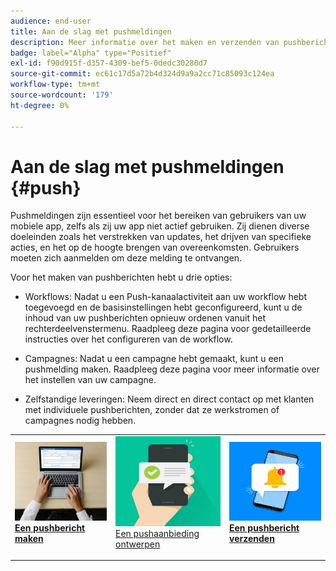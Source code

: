 ```yaml
---
audience: end-user
title: Aan de slag met pushmeldingen
description: Meer informatie over het maken en verzenden van pushberichten via Adobe Campaign Web
badge: label="Alpha" type="Positief"
exl-id: f90d915f-d357-4309-bef5-0dedc30280d7
source-git-commit: ec61c17d5a72b4d324d9a9a2cc71c85093c124ea
workflow-type: tm+mt
source-wordcount: '179'
ht-degree: 0%

---
```


# Aan de slag met pushmeldingen {#push}

Pushmeldingen zijn essentieel voor het bereiken van gebruikers van uw mobiele app, zelfs als zij uw app niet actief gebruiken. Zij dienen diverse doeleinden zoals het verstrekken van updates, het drijven van specifieke acties, en het op de hoogte brengen van overeenkomsten. Gebruikers moeten zich aanmelden om deze melding te ontvangen.

Voor het maken van pushberichten hebt u drie opties:

* Workflows: Nadat u een Push-kanaalactiviteit aan uw workflow hebt toegevoegd en de basisinstellingen hebt geconfigureerd, kunt u de inhoud van uw pushberichten opnieuw ordenen vanuit het rechterdeelvenstermenu. Raadpleeg deze pagina voor gedetailleerde instructies over het configureren van de workflow.

* Campagnes: Nadat u een campagne hebt gemaakt, kunt u een pushmelding maken. Raadpleeg deze pagina voor meer informatie over het instellen van uw campagne.

* Zelfstandige leveringen: Neem direct en direct contact op met klanten met individuele pushberichten, zonder dat ze werkstromen of campagnes nodig hebben.

<table style="table-layout:fixed"><tr style="border: 0;">
<td>
<a href="create-push.md">
<img alt="Lood" src="assets/do-not-localize/push_create.jpeg">
</a>
<div><a href="create-push.md"><strong>Een pushbericht maken</strong>
</div>
<p>
</td>
<td>
<a href="content-push.md">
<img alt="Onfrequent" src="assets/do-not-localize/push_design.jpeg">
</a>
<div>
<a href="content-push.md">Een pushaanbieding ontwerpen<strong></strong></a>
</div>
<p></td>
<td>
<a href="send-push.md">
<img alt="Validatie" src="assets/do-not-localize/push_send.jpeg">
</a>
<div>
<a href="send-push.md"><strong>Een pushbericht verzenden</strong></a>
</div>
<p>
</td>
</tr></table>
